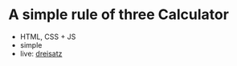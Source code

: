 # A simple rule of three Calculator

* HTML, CSS + JS
* simple
* live: [dreisatz](http://dreisatz.temper.li)